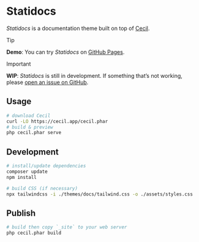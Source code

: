 # Statidocs

_Statidocs_ is a documentation theme built on top of [Cecil](https://cecil.app).

> [!TIP]  
> **Demo**: You can try _Statidocs_ on [GitHub Pages](https://cecilapp.github.io/statidocs/).

> [!IMPORTANT]  
> **WIP**: _Statidocs_ is still in development. If something that’s not working, please [open an issue on GitHub](https://github.com/Cecilapp/statidocs/issues/new/choose).

## Usage

```bash
# download Cecil
curl -LO https://cecil.app/cecil.phar
# build & preview
php cecil.phar serve
```

## Development

```bash
# install/update dependencies
composer update
npm install
```

```bash
# build CSS (if necessary)
npx tailwindcss -i ./themes/docs/tailwind.css -o ./assets/styles.css
```

## Publish

```bash
# build then copy `_site` to your web server
php cecil.phar build
```
